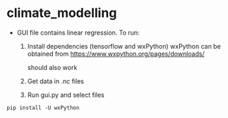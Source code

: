 # climate_modelling

- GUI file contains linear regression. To run:
  
  1. Install dependencies (tensorflow and wxPython)
     wxPython can be obtained from https://www.wxpython.org/pages/downloads/
       
       
       should also work
       
  1. Get data in .nc files
  2. Run gui.py and select files

```
pip install -U wxPython
```
